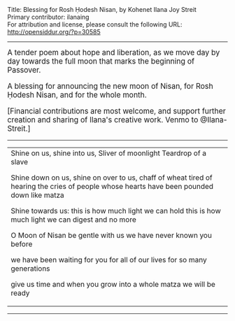 <html>
<head></head>
<body>
Title: Blessing for Rosh Ḥodesh Nisan, by Kohenet Ilana Joy Streit<br />
Primary contributor: ilanaing<br />
For attribution and license, please consult the following URL: <a href="http://opensiddur.org/?p=30585">http://opensiddur.org/?p=30585</a>
<p />
<hr />

<div class="english" style="font-size: 1.2em;">
A tender poem about hope and liberation, as we move day by day towards the full moon that marks the beginning of Passover.

A blessing for announcing the new moon of Nisan, for Rosh Ḥodesh Nisan, and for the whole month.

[Financial contributions are most welcome, and support further creation and sharing of Ilana's creative work. Venmo to @Ilana-Streit.]
</div>

<hr />

<table style="margin-left: auto;margin-right: auto;">
<tbody>
<tr><td style="vertical-align:top;">
<div class="english">
Shine on us, shine into us,
Sliver of moonlight
Teardrop of a slave

Shine down on us, shine on over to us,
chaff of wheat tired of hearing the cries
of people whose hearts have
been pounded down like matza

Shine towards us:
this is how much light we can hold
this is how much light we can digest
and no more

O Moon of Nisan
be gentle with us
we have never known you before

we have been waiting for you for
all of our lives
for so many generations

give us time
and when you grow into a whole matza
we will be ready
</div></td></tr>
</tbody></table>

<hr />

&nbsp;
</body>
</html>